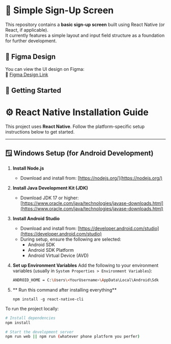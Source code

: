 # 📱 Simple Sign-Up Screen

This repository contains a **basic sign-up screen** built using React Native (or React, if applicable).  
It currently features a simple layout and input field structure as a foundation for further development.

## 🎨 Figma Design

You can view the UI design on Figma:  
🔗 [Figma Design Link](https://www.figma.com/community/file/1265695782433908622)

## 🚀 Getting Started

# ⚙️ React Native Installation Guide

This project uses **React Native**. Follow the platform-specific setup instructions below to get started.

---

## 🪟 Windows Setup (for Android Development)

1. **Install Node.js**
   - Download and install from: [https://nodejs.org/](https://nodejs.org/)

2. **Install Java Development Kit (JDK)**
   - Download JDK 17 or higher: [https://www.oracle.com/java/technologies/javase-downloads.html](https://www.oracle.com/java/technologies/javase-downloads.html)

3. **Install Android Studio**
   - Download and install from: [https://developer.android.com/studio](https://developer.android.com/studio)
   - During setup, ensure the following are selected:
     - Android SDK
     - Android SDK Platform
     - Android Virtual Device (AVD)

4. **Set up Environment Variables**
   Add the following to your environment variables (usually in `System Properties > Environment Variables`):

   ```bash
   ANDROID_HOME = C:\Users\<YourUsername>\AppData\Local\Android\Sdk

5. ** Run this command after installing everything**
   ```
   npm install -g react-native-cli

To run the project locally:

```bash
# Install dependencies
npm install

# Start the development server
npm run web || npm run (whatever phone platform you perfer)
